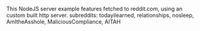 This NodeJS server example features fetched to reddit.com, using an custom built http server.
subreddits: todayilearned, relationships, nosleep, AmItheAsshole, MaliciousCompliance, AITAH